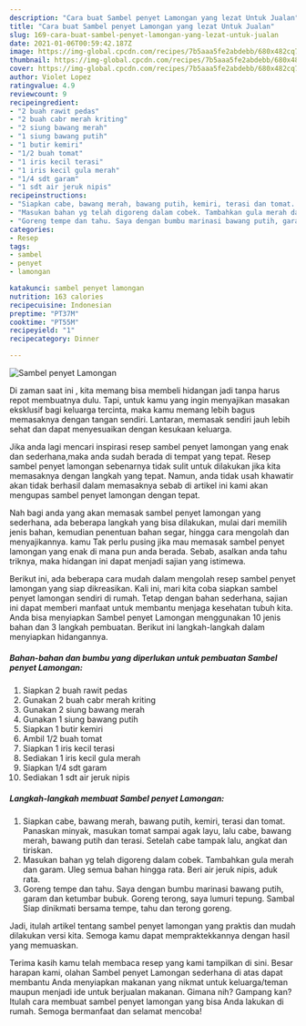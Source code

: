 ```yaml
---
description: "Cara buat Sambel penyet Lamongan yang lezat Untuk Jualan"
title: "Cara buat Sambel penyet Lamongan yang lezat Untuk Jualan"
slug: 169-cara-buat-sambel-penyet-lamongan-yang-lezat-untuk-jualan
date: 2021-01-06T00:59:42.187Z
image: https://img-global.cpcdn.com/recipes/7b5aaa5fe2abdebb/680x482cq70/sambel-penyet-lamongan-foto-resep-utama.jpg
thumbnail: https://img-global.cpcdn.com/recipes/7b5aaa5fe2abdebb/680x482cq70/sambel-penyet-lamongan-foto-resep-utama.jpg
cover: https://img-global.cpcdn.com/recipes/7b5aaa5fe2abdebb/680x482cq70/sambel-penyet-lamongan-foto-resep-utama.jpg
author: Violet Lopez
ratingvalue: 4.9
reviewcount: 9
recipeingredient:
- "2 buah rawit pedas"
- "2 buah cabr merah kriting"
- "2 siung bawang merah"
- "1 siung bawang putih"
- "1 butir kemiri"
- "1/2 buah tomat"
- "1 iris kecil terasi"
- "1 iris kecil gula merah"
- "1/4 sdt garam"
- "1 sdt air jeruk nipis"
recipeinstructions:
- "Siapkan cabe, bawang merah, bawang putih, kemiri, terasi dan tomat. Panaskan minyak, masukan tomat sampai agak layu, lalu cabe, bawang merah, bawang putih dan terasi. Setelah cabe tampak lalu, angkat dan tiriskan."
- "Masukan bahan yg telah digoreng dalam cobek. Tambahkan gula merah dan garam. Uleg semua bahan hingga rata. Beri air jeruk nipis, aduk rata."
- "Goreng tempe dan tahu. Saya dengan bumbu marinasi bawang putih, garam dan ketumbar bubuk. Goreng terong, saya lumuri tepung. Sambal Siap dinikmati bersama tempe, tahu dan terong goreng."
categories:
- Resep
tags:
- sambel
- penyet
- lamongan

katakunci: sambel penyet lamongan 
nutrition: 163 calories
recipecuisine: Indonesian
preptime: "PT37M"
cooktime: "PT55M"
recipeyield: "1"
recipecategory: Dinner

---
```



![Sambel penyet Lamongan](https://img-global.cpcdn.com/recipes/7b5aaa5fe2abdebb/680x482cq70/sambel-penyet-lamongan-foto-resep-utama.jpg)

Di zaman  saat ini , kita memang bisa membeli hidangan jadi tanpa harus repot membuatnya dulu. Tapi, untuk kamu yang ingin menyajikan masakan eksklusif bagi keluarga tercinta, maka kamu memang lebih bagus memasaknya dengan tangan sendiri. Lantaran, memasak sendiri jauh lebih sehat dan dapat menyesuaikan dengan kesukaan keluarga.

Jika anda lagi mencari inspirasi resep sambel penyet lamongan yang enak dan sederhana,maka anda sudah berada di tempat yang tepat. Resep sambel penyet lamongan  sebenarnya tidak sulit untuk dilakukan jika kita memasaknya dengan langkah yang tepat. Namun, anda tidak usah khawatir akan tidak berhasil dalam memasaknya 
sebab di artikel ini kami akan mengupas sambel penyet lamongan dengan tepat.  



Nah bagi anda yang akan memasak sambel penyet lamongan yang sederhana, ada beberapa langkah yang bisa dilakukan, mulai dari memilih jenis bahan, kemudian penentuan bahan segar, hingga cara mengolah dan menyajikannya. kamu Tak perlu pusing jika mau memasak sambel penyet lamongan yang enak di mana pun anda berada. Sebab, asalkan anda  tahu triknya, maka hidangan ini dapat menjadi sajian yang istimewa.

Berikut ini, ada beberapa cara mudah dalam mengolah resep sambel penyet lamongan yang siap dikreasikan. Kali ini, mari kita coba siapkan sambel penyet lamongan sendiri di rumah. Tetap dengan bahan sederhana, sajian ini dapat memberi manfaat untuk membantu menjaga kesehatan tubuh kita. Anda bisa menyiapkan Sambel penyet Lamongan menggunakan 10 jenis bahan dan 3 langkah pembuatan. Berikut ini langkah-langkah dalam menyiapkan hidangannya.

<!--inarticleads1-->

##### Bahan-bahan dan bumbu yang diperlukan untuk pembuatan Sambel penyet Lamongan:

1. Siapkan 2 buah rawit pedas
1. Gunakan 2 buah cabr merah kriting
1. Gunakan 2 siung bawang merah
1. Gunakan 1 siung bawang putih
1. Siapkan 1 butir kemiri
1. Ambil 1/2 buah tomat
1. Siapkan 1 iris kecil terasi
1. Sediakan 1 iris kecil gula merah
1. Siapkan 1/4 sdt garam
1. Sediakan 1 sdt air jeruk nipis




<!--inarticleads2-->

##### Langkah-langkah membuat Sambel penyet Lamongan:

1. Siapkan cabe, bawang merah, bawang putih, kemiri, terasi dan tomat. Panaskan minyak, masukan tomat sampai agak layu, lalu cabe, bawang merah, bawang putih dan terasi. Setelah cabe tampak lalu, angkat dan tiriskan.
1. Masukan bahan yg telah digoreng dalam cobek. Tambahkan gula merah dan garam. Uleg semua bahan hingga rata. Beri air jeruk nipis, aduk rata.
1. Goreng tempe dan tahu. Saya dengan bumbu marinasi bawang putih, garam dan ketumbar bubuk. Goreng terong, saya lumuri tepung. Sambal Siap dinikmati bersama tempe, tahu dan terong goreng.




Jadi, itulah artikel tentang  sambel penyet lamongan  yang praktis dan mudah dilakukan versi kita. Semoga kamu dapat mempraktekkannya dengan hasil yang memuaskan. 

Terima kasih kamu telah membaca resep yang kami tampilkan di sini. Besar harapan kami, olahan  Sambel penyet Lamongan sederhana di atas dapat membantu Anda menyiapkan makanan yang nikmat untuk keluarga/teman maupun menjadi ide untuk berjualan makanan. Gimana nih? Gampang kan? Itulah cara membuat sambel penyet lamongan yang bisa Anda lakukan di rumah. Semoga bermanfaat dan selamat mencoba!


